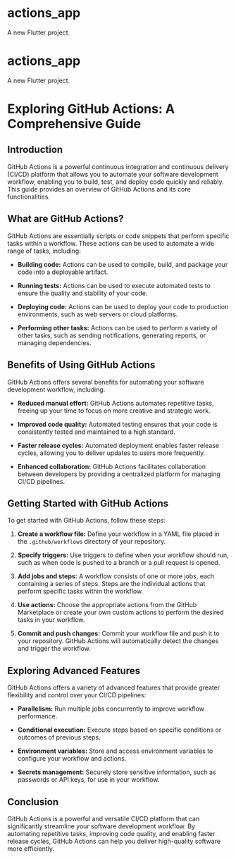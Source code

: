 # actions_app

A new Flutter project.

# actions_app

A new Flutter project.


# Exploring GitHub Actions: A Comprehensive Guide

## Introduction

GitHub Actions is a powerful continuous integration and continuous delivery (CI/CD) platform that allows you to automate your software development workflow, enabling you to build, test, and deploy code quickly and reliably. This guide provides an overview of GitHub Actions and its core functionalities.

## What are GitHub Actions?

GitHub Actions are essentially scripts or code snippets that perform specific tasks within a workflow. These actions can be used to automate a wide range of tasks, including:

* **Building code:** Actions can be used to compile, build, and package your code into a deployable artifact.

* **Running tests:** Actions can be used to execute automated tests to ensure the quality and stability of your code.

* **Deploying code:** Actions can be used to deploy your code to production environments, such as web servers or cloud platforms.

* **Performing other tasks:** Actions can be used to perform a variety of other tasks, such as sending notifications, generating reports, or managing dependencies.

## Benefits of Using GitHub Actions

GitHub Actions offers several benefits for automating your software development workflow, including:

* **Reduced manual effort:** GitHub Actions automates repetitive tasks, freeing up your time to focus on more creative and strategic work.

* **Improved code quality:** Automated testing ensures that your code is consistently tested and maintained to a high standard.

* **Faster release cycles:** Automated deployment enables faster release cycles, allowing you to deliver updates to users more frequently.

* **Enhanced collaboration:** GitHub Actions facilitates collaboration between developers by providing a centralized platform for managing CI/CD pipelines.

## Getting Started with GitHub Actions

To get started with GitHub Actions, follow these steps:

1. **Create a workflow file:** Define your workflow in a YAML file placed in the `.github/workflows` directory of your repository.

2. **Specify triggers:** Use triggers to define when your workflow should run, such as when code is pushed to a branch or a pull request is opened.

3. **Add jobs and steps:** A workflow consists of one or more jobs, each containing a series of steps. Steps are the individual actions that perform specific tasks within the workflow.

4. **Use actions:** Choose the appropriate actions from the GitHub Marketplace or create your own custom actions to perform the desired tasks in your workflow.

5. **Commit and push changes:** Commit your workflow file and push it to your repository. GitHub Actions will automatically detect the changes and trigger the workflow.

## Exploring Advanced Features

GitHub Actions offers a variety of advanced features that provide greater flexibility and control over your CI/CD pipelines:

* **Parallelism:** Run multiple jobs concurrently to improve workflow performance.

* **Conditional execution:** Execute steps based on specific conditions or outcomes of previous steps.

* **Environment variables:** Store and access environment variables to configure your workflow and actions.

* **Secrets management:** Securely store sensitive information, such as passwords or API keys, for use in your workflow.

## Conclusion

GitHub Actions is a powerful and versatile CI/CD platform that can significantly streamline your software development workflow. By automating repetitive tasks, improving code quality, and enabling faster release cycles, GitHub Actions can help you deliver high-quality software more efficiently.
